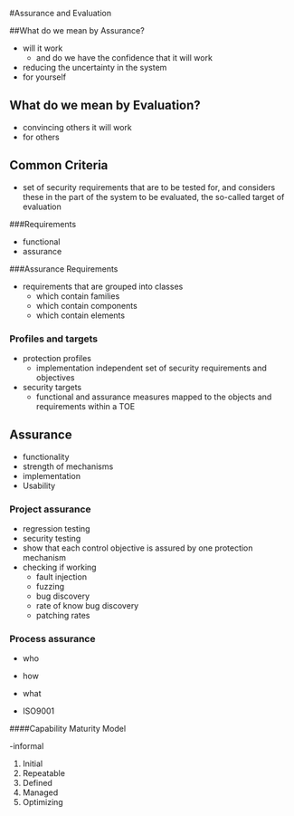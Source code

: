 #Assurance and Evaluation 

##What do we mean by Assurance?

- will it work
	- and do we have the confidence that it will work
- reducing the uncertainty in the system
- for yourself
## What do we mean by Evaluation?

- convincing others it will work
- for others
## Common Criteria

-  set of security requirements that are to be tested for, and considers these in the part of the system to be evaluated, the so-called target of evaluation

###Requirements

- functional
- assurance

###Assurance Requirements

- requirements that are grouped into classes 
	- which contain families
	- which contain components
	- which contain elements
	
### Profiles and targets

- protection profiles
	- implementation independent set of security requirements and objectives
- security targets
	- functional and assurance measures mapped to the objects and requirements within a TOE
## Assurance

- functionality
- strength of mechanisms
- implementation
- Usability

### Project assurance

- regression testing
- security testing
- show that each control objective is assured by one protection mechanism
- checking if working
	- fault injection
	- fuzzing
	- bug discovery
	- rate of know bug discovery
	- patching rates
	
### Process assurance

- who
- how
- what

- ISO9001

####Capability Maturity Model

-informal

1. Initial
2. Repeatable
3. Defined
4. Managed
5. Optimizing
